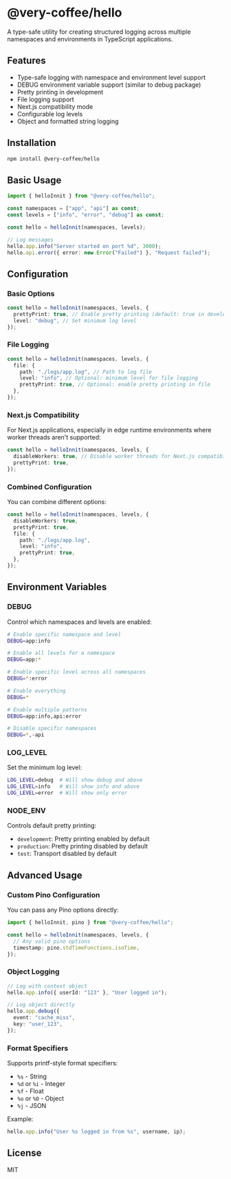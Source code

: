 # @very-coffee/hello

A type-safe utility for creating structured logging across multiple namespaces and environments in TypeScript applications.

## Features

- Type-safe logging with namespace and environment level support
- DEBUG environment variable support (similar to debug package)
- Pretty printing in development
- File logging support
- Next.js compatibility mode
- Configurable log levels
- Object and formatted string logging

## Installation

```bash
npm install @very-coffee/hello
```

## Basic Usage

```typescript
import { helloInnit } from "@very-coffee/hello";

const namespaces = ["app", "api"] as const;
const levels = ["info", "error", "debug"] as const;

const hello = helloInnit(namespaces, levels);

// Log messages
hello.app.info("Server started on port %d", 3000);
hello.api.error({ error: new Error("Failed") }, "Request failed");
```

## Configuration

### Basic Options

```typescript
const hello = helloInnit(namespaces, levels, {
  prettyPrint: true, // Enable pretty printing (default: true in development)
  level: "debug", // Set minimum log level
});
```

### File Logging

```typescript
const hello = helloInnit(namespaces, levels, {
  file: {
    path: "./logs/app.log", // Path to log file
    level: "info", // Optional: minimum level for file logging
    prettyPrint: true, // Optional: enable pretty printing in file
  },
});
```

### Next.js Compatibility

For Next.js applications, especially in edge runtime environments where worker threads aren't supported:

```typescript
const hello = helloInnit(namespaces, levels, {
  disableWorkers: true, // Disable worker threads for Next.js compatibility
  prettyPrint: true,
});
```

### Combined Configuration

You can combine different options:

```typescript
const hello = helloInnit(namespaces, levels, {
  disableWorkers: true,
  prettyPrint: true,
  file: {
    path: "./logs/app.log",
    level: "info",
    prettyPrint: true,
  },
});
```

## Environment Variables

### DEBUG

Control which namespaces and levels are enabled:

```bash
# Enable specific namespace and level
DEBUG=app:info

# Enable all levels for a namespace
DEBUG=app:*

# Enable specific level across all namespaces
DEBUG=*:error

# Enable everything
DEBUG=*

# Enable multiple patterns
DEBUG=app:info,api:error

# Disable specific namespaces
DEBUG=*,-api
```

### LOG_LEVEL

Set the minimum log level:

```bash
LOG_LEVEL=debug  # Will show debug and above
LOG_LEVEL=info   # Will show info and above
LOG_LEVEL=error  # Will show only error
```

### NODE_ENV

Controls default pretty printing:

- `development`: Pretty printing enabled by default
- `production`: Pretty printing disabled by default
- `test`: Transport disabled by default

## Advanced Usage

### Custom Pino Configuration

You can pass any Pino options directly:

```typescript
import { helloInnit, pino } from "@very-coffee/hello";

const hello = helloInnit(namespaces, levels, {
  // Any valid pino options
  timestamp: pino.stdTimeFunctions.isoTime,
});
```

### Object Logging

```typescript
// Log with context object
hello.app.info({ userId: "123" }, "User logged in");

// Log object directly
hello.app.debug({
  event: "cache_miss",
  key: "user_123",
});
```

### Format Specifiers

Supports printf-style format specifiers:

- `%s` - String
- `%d` or `%i` - Integer
- `%f` - Float
- `%o` or `%O` - Object
- `%j` - JSON

Example:

```typescript
hello.app.info("User %s logged in from %s", username, ip);
```

## License

MIT
